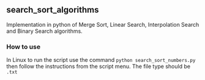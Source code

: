 ## search_sort_algorithms
Implementation in python of Merge Sort, Linear Search, Interpolation Search and Binary Search algorithms.

### How to use
In Linux to run the script use the command ```python search_sort_numbers.py```
then follow the instructions from the script menu. The file type should be ```.txt```
